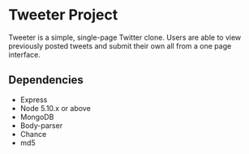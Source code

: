 # Tweeter Project

Tweeter is a simple, single-page Twitter clone. Users are able to view previously posted tweets and submit their own all from a one page interface.


## Dependencies

- Express
- Node 5.10.x or above
- MongoDB
- Body-parser
- Chance
- md5
